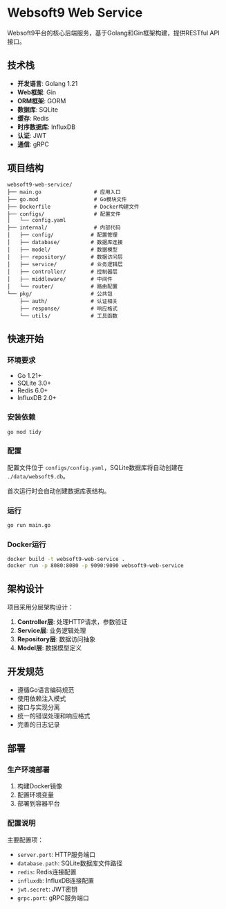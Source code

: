 # Websoft9 Web Service

Websoft9平台的核心后端服务，基于Golang和Gin框架构建，提供RESTful API接口。

## 技术栈

- **开发语言**: Golang 1.21
- **Web框架**: Gin
- **ORM框架**: GORM
- **数据库**: SQLite
- **缓存**: Redis
- **时序数据库**: InfluxDB
- **认证**: JWT
- **通信**: gRPC

## 项目结构

```text
websoft9-web-service/
├── main.go                 # 应用入口
├── go.mod                  # Go模块文件
├── Dockerfile              # Docker构建文件
├── configs/                # 配置文件
│   └── config.yaml
├── internal/               # 内部代码
│   ├── config/            # 配置管理
│   ├── database/          # 数据库连接
│   ├── model/             # 数据模型
│   ├── repository/        # 数据访问层
│   ├── service/           # 业务逻辑层
│   ├── controller/        # 控制器层
│   ├── middleware/        # 中间件
│   └── router/            # 路由配置
└── pkg/                   # 公共包
    ├── auth/              # 认证相关
    ├── response/          # 响应格式
    └── utils/             # 工具函数
```

## 快速开始

### 环境要求

- Go 1.21+
- SQLite 3.0+
- Redis 6.0+
- InfluxDB 2.0+

### 安装依赖

```bash
go mod tidy
```

### 配置

配置文件位于 `configs/config.yaml`，SQLite数据库将自动创建在 `./data/websoft9.db`。

首次运行时会自动创建数据库表结构。

### 运行

```bash
go run main.go
```

### Docker运行

```bash
docker build -t websoft9-web-service .
docker run -p 8080:8080 -p 9090:9090 websoft9-web-service
```

## 架构设计

项目采用分层架构设计：

1. **Controller层**: 处理HTTP请求，参数验证
2. **Service层**: 业务逻辑处理
3. **Repository层**: 数据访问抽象
4. **Model层**: 数据模型定义

## 开发规范

- 遵循Go语言编码规范
- 使用依赖注入模式
- 接口与实现分离
- 统一的错误处理和响应格式
- 完善的日志记录

## 部署

### 生产环境部署

1. 构建Docker镜像
2. 配置环境变量
3. 部署到容器平台

### 配置说明

主要配置项：

- `server.port`: HTTP服务端口
- `database.path`: SQLite数据库文件路径
- `redis`: Redis连接配置
- `influxdb`: InfluxDB连接配置
- `jwt.secret`: JWT密钥
- `grpc.port`: gRPC服务端口
